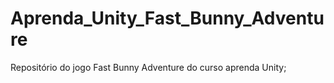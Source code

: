 # Aprenda_Unity_Fast_Bunny_Adventure
Repositório do jogo Fast Bunny Adventure do curso aprenda Unity; 
